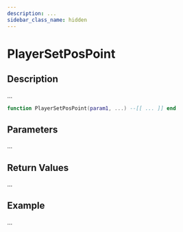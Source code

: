 ```yaml
---
description: ...
sidebar_class_name: hidden
---
```


# PlayerSetPosPoint

## Description

...

```lua
function PlayerSetPosPoint(param1, ...) --[[ ... ]] end
```

## Parameters

...

## Return Values

...

## Example

...

